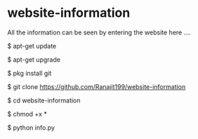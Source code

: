 # website-information
All the information can be seen by entering the website here ....


$ apt-get update

$ apt-get upgrade

$ pkg install git

$ git clone https://github.com/Ranajit199/website-information

$ cd website-information

$ chmod +x *

$ python info.py
